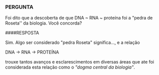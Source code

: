 ### PERGUNTA

Foi dito que a descoberta de que DNA ~ RNA ~ proteína foi a "pedra de Roseta'' da biologia. Você concorda?

####RESPOSTA

Sim. Algo ser considerado "pedra Roseta" significa..., e a relação 

DNA → RNA → PROTEÍNA

trouxe tantos avanços e esclarescimentos em diversas áreas que ate foi considerada esta relação como o *"dogma central da biologia"*.
